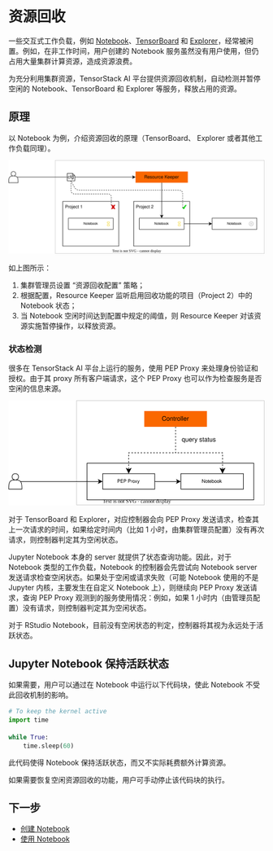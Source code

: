 # 资源回收

一些交互式工作负载，例如 [Notebook](../building/notebook.md)、[TensorBoard](../building/tensorboard.md) 和 [Explorer](../storage/explorer.md)，经常被闲置。例如，在非工作时间，用户创建的 Notebook 服务虽然没有用户使用，但仍占用大量集群计算资源，造成资源浪费。

为充分利用集群资源，TensorStack AI 平台提供资源回收机制，自动检测并暂停空闲的 Notebook、TensorBoard 和 Explorer 等服务，释放占用的资源。

## 原理

以 Notebook 为例，介绍资源回收的原理（TensorBoard、 Explorer 或者其他工作负载同理）。

![structure](../../assets/modules/scheduling/reclaim.structure.drawio.svg)

如上图所示：

1. 集群管理员设置 “资源回收配置” 策略；
1. 根据配置，Resource Keeper 监听启用回收功能的项目（Project 2）中的 Notebook 状态；
1. 当 Notebook 空闲时间达到配置中规定的阈值，则 Resource Keeper 对该资源实施暂停操作，以释放资源。

### 状态检测

很多在 TensorStack AI 平台上运行的服务，使用 PEP Proxy 来处理身份验证和授权。由于其 proxy 所有客户端请求，这个 PEP Proxy 也可以作为检查服务是否空闲的信息来源。

![pepproxy](../../assets/modules/scheduling/pepproxy.drawio.svg)

对于 TensorBoard 和 Explorer，对应控制器会向 PEP Proxy 发送请求，检查其上一次请求的时间，如果给定时间内（比如 1 小时，由集群管理员配置）没有再次请求，则控制器判定其为空闲状态。

Jupyter Notebook 本身的 server 就提供了状态查询功能。因此，对于 Notebook 类型的工作负载，Notebook 的控制器会先尝试向 Notebook server 发送请求检查空闲状态。如果处于空闲或请求失败（可能 Notebook 使用的不是 Jupyter 内核，主要发生在自定义 Notebook 上），则继续向 PEP Proxy 发送请求，查询 PEP Proxy 观测到的服务使用情况：例如，如果 1 小时内（由管理员配置）没有请求，则控制器判定其为空闲状态。

对于 RStudio Notebook，目前没有空闲状态的判定，控制器将其视为永远处于活跃状态。

## Jupyter Notebook 保持活跃状态

如果需要，用户可以通过在 Notebook 中运行以下代码块，使此 Notebook 不受此回收机制的影响。

```python
# To keep the kernel active
import time

while True:
    time.sleep(60)
```

此代码使得 Notebook 保持活跃状态，而又不实际耗费额外计算资源。

如果需要恢复空闲资源回收的功能，用户可手动停止该代码块的执行。

## 下一步

- [创建 Notebook](../../tasks/create-notebook.md)
- [使用 Notebook](../../tasks/use-notebook.md)
